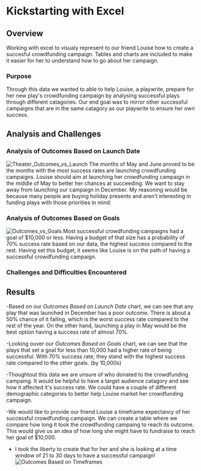 # Kickstarting with Excel


## Overview
Working with excel to visualy represent to our friend Louise how to create a succesful crowdfunding campaign. Tables and charts are included to make it easier for her to understand how to go about her campaign.

### Purpose
 Through this data we wanted to able to help Louise, a playwrite, prepare for her new play's crowdfunding campaign by analysing successful plays through different catagories. Our end goal was to mirror other successful campaigns that are in the same catagory as our playwrite to ensure her own success. 
 
## Analysis and Challenges

### Analysis of Outcomes Based on Launch Date
![Theater_Outcomes_vs_Launch](https://user-images.githubusercontent.com/109987269/184264918-c2189853-b076-4460-b1e6-88dcd4092f07.png)
The months of May and June proved to be the months with the most success rates are launching crowdfunding campaigns. Louise should aim at launching her crowdfunding campaign in the middle of May to better her chances at succeeding. We want to stay away from launching our campaign in December. My reasoning would be because many people are buying holiday presents and aren't interesting in funding plays with those priorities in mind.

### Analysis of Outcomes Based on Goals
![Outcomes_vs_Goals](https://user-images.githubusercontent.com/109987269/184264822-b773f3d1-e84c-4e45-8ba7-a3a7a9885ed5.png)
Most successful crowdfunding campaigns had a goal of $10,000 or less. Having a budget of that size has a probability of 70% success rate based on our data, the highest success compared to the rest. Having set this budget, it seems like Louise is on the path of having a successful crowdfunding campaign.
### Challenges and Difficulties Encountered

## Results
-Based on our *Outcomes Based on Launch Date* chart, we can see that any play that was launched in December has a poor outcome. There is about a 50% chance of it failing, which is the worst success rate compared to the rest of the year. On the other hand, launching a play in May would be the best option having a success rate of almost 70%.

-Looking ouver our *Outcomes Based on Goals* chart, we can see that the plays that set a goal for less than 10,000 had a higher rate of being successful. With 70% success rate, they stand with the highest success rate compared to the other goals. (by 10,000s) 

-Thoughtout this data we are unsure of who donated to the crowdfunding campaing. It would be helpful to have a target audience catagory and see how it affected it's success rate. We could have a couple of different demographic categories to better help Louise market her crowdfunding campaign.

-We would like to provide our friend Louise a timeframe expectancy of her successful crowdfunding campaign. We can create a table where we compare how long it took the crowdfunding campaing to reach its outcome. This would give us an idea of how long she might have to fundraise to reach her goal of $10,000.
- I took the liberty to create that for her and she is looking at a time window of 21 to 30 days to have a successful campaign!![Outcomes Based on Timeframes](https://user-images.githubusercontent.com/109987269/184272436-ac28ab2b-d74a-4ec9-857b-513b7f351931.png)


